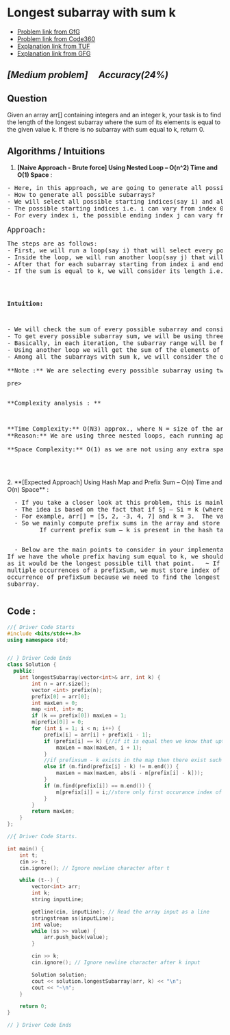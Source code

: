 # **Longest subarray with sum k**
- [Problem link from GfG](https://www.geeksforgeeks.org/problems/longest-sub-array-with-sum-k0809/1?utm_source=youtube&utm_medium=collab_striver_ytdescription&utm_campaign=longest-sub-array-with-sum-k)
- [Problem link from Code360](https://www.naukri.com/code360/problems/longest-subarray-with-sum-k_6682399?utm_source=youtube&utm_medium=affiliate&utm_campaign=striver_Arrayproblems)
- [Explanation link from TUF](https://takeuforward.org/data-structure/longest-subarray-with-given-sum-k/)
- [Explanation link from GFG](https://www.geeksforgeeks.org/longest-sub-array-sum-k/)
  
## *[Medium problem] &nbsp;&nbsp;&nbsp; Accuracy(24%)*
## **Question**
Given an array arr[] containing integers and an integer k, your task is to find the length of the longest subarray where the sum of its elements is equal to the given value k. If there is no subarray with sum equal to k, return 0.

## **Algorithms / Intuitions**
1. **[Naive Approach - Brute force] Using Nested Loop – O(n^2) Time and O(1) Space** :
<pre>
- Here, in this approach, we are going to generate all possible subarrays to solve this problem.
- How to generate all possible subarrays?
- We will select all possible starting indices(say i) and all possible ending indices(say j) to generate all possible subarrays.
- The possible starting indices i.e. i can vary from index 0 to index n-1(i.e. The last index).
- For every index i, the possible ending index j can vary from i to n-1. 

<big>Approach:</big>
<pre>The steps are as follows:
- First, we will run a loop(say i) that will select every possible starting index of the subarray. The possible starting indices can vary from index 0 to index n-1(n = size of the array).
- Inside the loop, we will run another loop(say j) that will signify the ending index of the subarray. For every subarray starting from the index i, the possible ending index can vary from index i to n-1(n = size of the array).
- After that for each subarray starting from index i and ending at index j (i.e. arr[i….j]), we will run another loop to calculate the sum of all the elements(of that particular subarray).
- If the sum is equal to k, we will consider its length i.e. (j-i+1). Among all such subarrays, we will consider the maximum length by comparing all the lengths.</pre>
**Intuition:**
<pre>
- We will check the sum of every possible subarray and consider the one with the sum k and the maximum length among them. 
- To get every possible subarray sum, we will be using three nested loops. The first loops(say i and j) will iterate over every possible starting index and ending index of a subarray. 
- Basically, in each iteration, the subarray range will be from index i to index j. 
- Using another loop we will get the sum of the elements of the subarray [i…..j]. 
- Among all the subarrays with sum k, we will consider the one with the maximum length.

**Note :** We are selecting every possible subarray using two nested loops and for each of them, we add all its elements using another loop.</pre>pre>
**Complexity analysis : ** 
<pre>
**Time Complexity:** O(N3) approx., where N = size of the array.
**Reason:** We are using three nested loops, each running approximately N times.

**Space Complexity:** O(1) as we are not using any extra space.
</pre>
</pre>
2. **[Expected Approach] Using Hash Map and Prefix Sum – O(n) Time and O(n) Space** :
<pre>&nbsp; - If you take a closer look at this problem, this is mainly an extension of Longest Subarray with 0 sum.
&nbsp; - The idea is based on the fact that if Sj – Si = k (where Si and Sj are prefix sums till index i and j respectively, and  i < j), then the subarray between i+1 to j has sum equal to k. 
&nbsp; - For example, arr[] = [5, 2, -3, 4, 7] and k = 3.  The value of S3 – S0= 3,  it means the subarray from index 1 to 3 has sum equals to 3. 
&nbsp; - So we mainly compute prefix sums in the array and store these prefix sums in a hash table. And check if current prefix sum – k is already present. 
         If current prefix sum – k is present in the hash table and is mapped to index j, then subarray from j to current index has sum equal to k.

&nbsp; - Below are the main points to consider in your implementation.
&nbsp;    ~ If we have the whole prefix having sum equal to k, we should prefer it as it would be the longest possible till that point.
&nbsp;    ~ If there are multiple occurrences of a prefixSum, we must store index of the earliest occurrence of prefixSum because we need to find the longest subarray.</pre>

## **Code :**

```cpp
//{ Driver Code Starts
#include <bits/stdc++.h>
using namespace std;


// } Driver Code Ends
class Solution {
  public:
    int longestSubarray(vector<int>& arr, int k) {
        int n = arr.size();
        vector <int> prefix(n);
        prefix[0] = arr[0];
        int maxLen = 0;
        map <int, int> m;
        if (k == prefix[0]) maxLen = 1;
        m[prefix[0]] = 0;
        for (int i = 1; i < n; i++) {
            prefix[i] = arr[i] + prefix[i - 1];
            if (prefix[i] == k) {//if it is equal then we know that upto that index that subarray satisfies
                maxLen = max(maxLen, i + 1);
            }
            //if prefixsum - k exists in the map then there exist such  subarray from (i - m[prefix[i] - k])
            else if (m.find(prefix[i] - k) != m.end()) {
                maxLen = max(maxLen, abs(i - m[prefix[i] - k]));
            }
            if (m.find(prefix[i]) == m.end()) {
                m[prefix[i]] = i;//store only first occurance index of prefixx sum
            }
        }
        return maxLen;
    }
};

//{ Driver Code Starts.

int main() {
    int t;
    cin >> t;
    cin.ignore(); // Ignore newline character after t

    while (t--) {
        vector<int> arr;
        int k;
        string inputLine;

        getline(cin, inputLine); // Read the array input as a line
        stringstream ss(inputLine);
        int value;
        while (ss >> value) {
            arr.push_back(value);
        }

        cin >> k;
        cin.ignore(); // Ignore newline character after k input

        Solution solution;
        cout << solution.longestSubarray(arr, k) << "\n";
        cout << "~\n";
    }

    return 0;
}

// } Driver Code Ends
